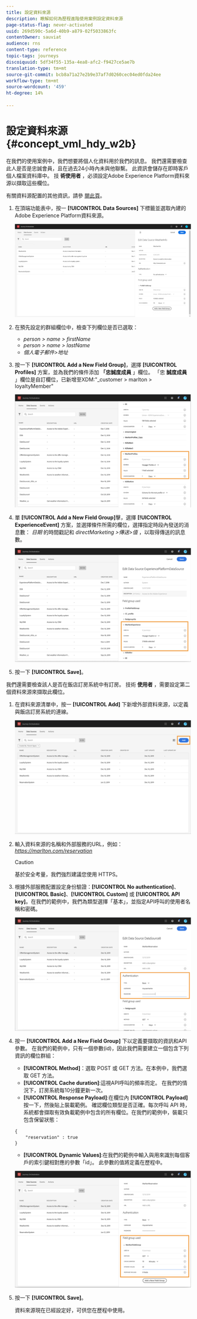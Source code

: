 ```yaml
---
title: 設定資料來源
description: 瞭解如何為歷程進階使用案例設定資料來源
page-status-flag: never-activated
uuid: 269d590c-5a6d-40b9-a879-02f5033863fc
contentOwner: sauviat
audience: rns
content-type: reference
topic-tags: journeys
discoiquuid: 5df34f55-135a-4ea8-afc2-f9427ce5ae7b
translation-type: tm+mt
source-git-commit: bcb8a71a27e2b9e37af7d0260cec04ed0fda24ee
workflow-type: tm+mt
source-wordcount: '459'
ht-degree: 14%

---
```



# 設定資料來源 {#concept_vml_hdy_w2b}

在我們的使用案例中，我們想要將個人化資料用於我們的訊息。 我們還需要檢查此人是否是忠誠會員，且在過去24小時內未與他聯繫。 此資訊會儲存在即時客戶個人檔案資料庫中。 技 **術使用者** ，必須設定Adobe Experience Platform資料來源以擷取這些欄位。

有關資料源配置的其他資訊，請參 [閱此頁](../datasource/about-data-sources.md)。

1. 在頂端功能表中，按一 **[!UICONTROL Data Sources]** 下標籤並選取內建的Adobe Experience Platform資料來源。

   ![](../assets/journey23.png)

1. 在預先設定的群組欄位中，檢查下列欄位是否已選取：

   * _person > name > firstName_
   * _person > name > lastName_
   * _個人電子郵件>地址_

1. 按一下 **[!UICONTROL Add a New Field Group]**，選擇 **[!UICONTROL Profiles]** 方案，並為我們的條件添加 **「忠誠度成員** 」欄位。 「忠 **誠度成員** 」欄位是自訂欄位，已新增至XDM:&quot;_customer > marlton > loyaltyMember&quot;

   ![](../assets/journeyuc2_6.png)

1. 單 **[!UICONTROL Add a New Field Group]**&#x200B;擊，選擇 **[!UICONTROL ExperienceEvent]** 方案，並選擇條件所需的欄位，選擇指定時段內發送的消息數： _日期_ 的時間戳記和 _directMarketing >傳送>值_ ，以取得傳送的訊息數。

   ![](../assets/journeyuc2_7.png)

1. 按一下 **[!UICONTROL Save]**。

我們還需要檢查該人是否在飯店訂房系統中有訂房。 技術 **使用者** ，需要設定第二個資料來源來擷取此欄位。

1. 在資料來源清單中，按一 **[!UICONTROL Add]** 下新增外部資料來源，以定義與飯店訂房系統的連線。

   ![](../assets/journeyuc2_9.png)

1. 輸入資料來源的名稱和外部服務的URL，例如： _https://marlton.com/reservation_

   >[!CAUTION]
   >
   >基於安全考量，我們強烈建議您使用 HTTPS。

1. 根據外部服務配置設定身份驗證：**[!UICONTROL No authentication]**、**[!UICONTROL Basic]**、**[!UICONTROL Custom]** 或 **[!UICONTROL API key]**。在我們的範例中，我們為類型選擇「基本」，並指定API呼叫的使用者名稱和密碼。

   ![](../assets/journeyuc2_10.png)

1. 按一 **[!UICONTROL Add a New Field Group]** 下以定義要擷取的資訊和API參數。 在我們的範例中，只有一個參數(id)，因此我們需要建立一個包含下列資訊的欄位群組：

   * **[!UICONTROL Method]**：選取 POST 或 GET 方法。在本例中，我們選取 GET 方法。
   * **[!UICONTROL Cache duration]**:這視API呼叫的頻率而定。 在我們的情況下，訂房系統每10分鐘更新一次。
   * **[!UICONTROL Response Payload]**:在欄位內 **[!UICONTROL Payload]** 按一下，然後貼上裝載範例。 確認欄位類型是否正確。每次呼叫 API 時，系統都會擷取有效負載範例中包含的所有欄位。在我們的範例中，裝載只包含保留狀態：

   ```
   {
       "reservation" : true
   }
   ```

   * **[!UICONTROL Dynamic Values]**:在我們的範例中輸入與用來識別每個客戶的索引鍵相對應的參數「id」。 此參數的值將定義在歷程中。

   ![](../assets/journeyuc2_11.png)

1. 按一下 **[!UICONTROL Save]**。

   資料來源現在已經設定好，可供您在歷程中使用。

